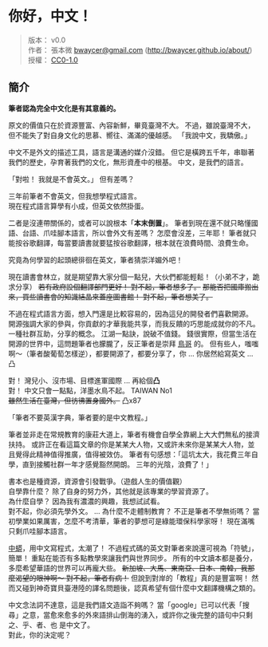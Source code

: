 你好，中文！
=======


> 版本： v0.0<br />
> 作者： 張本微 <bwaycer@gmail.com> (http://bwaycer.github.io/about/)<br />
> 授權： [CC0-1.0](https://creativecommons.org/publicdomain/zero/1.0/deed.zh_TW)



## 簡介


**筆者認為完全中文化是有其意義的。**

原文的價值只在於資源豐富、內容新鮮，畢竟臺灣不大。
不過，雖說臺灣不大，但不能失了對自身文化的思慕、嚮往、滿滿的優越感。
「我說中文，我驕傲。」

中文不是外文的描述工具，語言是溝通的媒介沒錯。
但它是橫跨五千年，串聯著我們的歷史，孕育著我們的文化，無形資產中的根基。
中文，是我們的語言。

「對啦！ 我就是不會英文。」 但有差嗎？

三年前筆者不會英文，但我想學程式語言。<br>
現在程式語言算學有小成，但英文依然掛蛋。

二者是沒連帶關係的，或者可以說根本「**本末倒置**」。
筆者到現在還不就只略懂國語、台語、爪哇腳本語言，所以會外文有差嗎？
怎麼會沒差，三年耶！
筆者就只能按谷歌翻譯，每當要讀書就要猛按谷歌翻譯，根本就在浪費時間、浪費生命。

究竟為何學習的起頭總徘徊在英文，筆者猜崇洋媚外吧！

現在讀書會林立，就是期望靠大家分個一點兒，大伙們都能輕鬆！（小弟不才，跪求分享）
~~若有政府設個翻譯部門更好！ 對不起，筆者想多了。~~
~~那能否把國庫搬出來，買些讀書會的知識結晶來蓋座圖書館！ 對不起，筆者想美了。~~

不過在程式語言方面，想入門還是比較容易的，因為這兒的開發者們喜歡開源。
開源強調大家的參與，你貢獻的才華我能共享，而我反饋的巧思能成就你的不凡。
一種社群互助，分享的概念。
江湖一點訣，說破不值錢。
錢很實際，但當生活在開源的世界中，這問題筆者也朦朧了，反正筆者是崇拜
[鳥哥](http://linux.vbird.org/) 的。
但有些人，嗤嗤啊～（筆者酸葡萄怎樣逆），都要開源了，都要分享了，你
... 你居然給寫英文 ... 凸

對！ 灣兒小、沒市場、目標進軍國際 ... 再給個**凸**<br>
對！ 中文只會一點點，洋墨水鳥不起。 TAIWAN No1<br>
~~雖然生活在臺灣，但彷彿置身國外。~~ 凸x87

「筆者不要英漢字典，筆者要的是中文教程。」

筆者並非走在常規教育的康莊大道上，筆者有機會自學全靠網上大大們無私的接濟扶持。
或許正在看這篇文章的你是某某大人物，又或許未來你是某某大人物，並且覺得此精神值得推廣，值得被效仿。
筆者有句感想：「這坑太大，我花費三年自學，直到接觸社群一年才感覺豁然開朗。
三年的光陰，浪費了！」

書本也是種資源，資源會引發戰爭。（遊戲人生的價值觀）<br>
自學靠什麼？ 除了自身的努力外，其他就是該專業的學習資源了。<br>
為什麼自學？ 因為我有濃濃的興趣，我想試試看。<br>
對不起，你必須先學外文。
... 為什麼不走體制教育？ 不正是筆者不學無術嗎？
當初學業如果厲害，怎麼不考清華，筆者的夢想可是綠能環保科學家呀！
現在滿嘴只剩爪哇腳本語言。

[中蟒](http://www.chinesepython.org/)，用中文寫程式，太潮了！
不過程式碼的英文對筆者來說還可視為「符號」，簡單！ 重點在能否有多點教學來讓我們與世界同步。
所有的中文讀本都是養分，多麼希望華語的世界可以再龐大些。
~~新加坡、大馬、東南亞、日本、南韓，我那麼渴望的眼神啊～ 對不起，筆者有病！~~
但說到對岸的「教程」真的是豐富啊！
然而又碰到神奇寶貝臺港陸的譯名問題後，認真希望有個什麼中文翻譯機構之類的。

中文念法詞不達意，這是我們語文造詣不夠嗎？
當「google」已可以代表「搜尋」之意，當愈來愈多的外來語排山倒海的湧入，或許你之後完整的語句中只剩
之、乎、者、也 是中文了。<br>
對此，你的決定呢？

